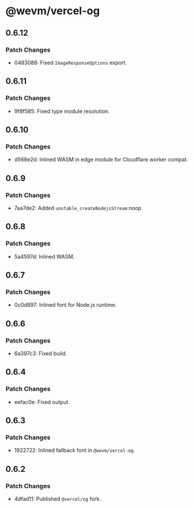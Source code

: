 # @wevm/vercel-og

## 0.6.12

### Patch Changes

- 0483088: Fixed `ImageResponseOptions` export.

## 0.6.11

### Patch Changes

- 9f8f585: Fixed type module resolution.

## 0.6.10

### Patch Changes

- d568e2d: Inlined WASM in edge module for Cloudflare worker compat.

## 0.6.9

### Patch Changes

- 7aa7de2: Added `unstable_createNodejsStream` noop

## 0.6.8

### Patch Changes

- 5a4597d: Inlined WASM.

## 0.6.7

### Patch Changes

- 0c0d897: Inlined font for Node.js runtime.

## 0.6.6

### Patch Changes

- 6a397c3: Fixed build.

## 0.6.4

### Patch Changes

- eefac0e: Fixed output.

## 0.6.3

### Patch Changes

- 1922722: Inlined fallback font in `@wevm/vercel-og`.

## 0.6.2

### Patch Changes

- 4dfad11: Published `@vercel/og` fork.
